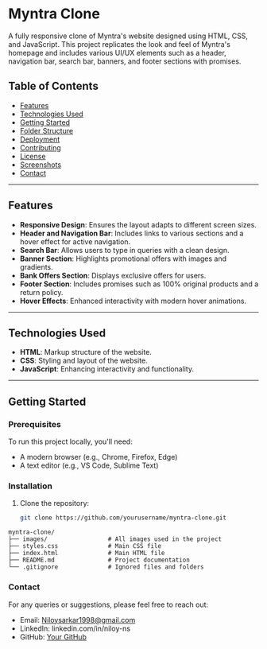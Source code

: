 # Myntra Clone

A fully responsive clone of Myntra's website designed using HTML, CSS, and JavaScript. This project replicates the look and feel of Myntra's homepage and includes various UI/UX elements such as a header, navigation bar, search bar, banners, and footer sections with promises.

## Table of Contents

- [Features](#features)
- [Technologies Used](#technologies-used)
- [Getting Started](#getting-started)
- [Folder Structure](#folder-structure)
- [Deployment](#deployment)
- [Contributing](#contributing)
- [License](#license)
- [Screenshots](#screenshots)
- [Contact](#contact)

---

## Features

- **Responsive Design**: Ensures the layout adapts to different screen sizes.
- **Header and Navigation Bar**: Includes links to various sections and a hover effect for active navigation.
- **Search Bar**: Allows users to type in queries with a clean design.
- **Banner Section**: Highlights promotional offers with images and gradients.
- **Bank Offers Section**: Displays exclusive offers for users.
- **Footer Section**: Includes promises such as 100% original products and a return policy.
- **Hover Effects**: Enhanced interactivity with modern hover animations.

---

## Technologies Used

- **HTML**: Markup structure of the website.
- **CSS**: Styling and layout of the website.
- **JavaScript**: Enhancing interactivity and functionality.

---

## Getting Started

### Prerequisites

To run this project locally, you'll need:

- A modern browser (e.g., Chrome, Firefox, Edge)
- A text editor (e.g., VS Code, Sublime Text)

### Installation

1. Clone the repository:
   ```bash
   git clone https://github.com/yourusername/myntra-clone.git
   ```

```plaintext
myntra-clone/
├── images/                 # All images used in the project
├── styles.css              # Main CSS file
├── index.html              # Main HTML file
├── README.md               # Project documentation
└── .gitignore              # Ignored files and folders
```

### Contact

For any queries or suggestions, please feel free to reach out:

- Email: Niloysarkar1998@gmail.com
- LinkedIn: linkedin.com/in/niloy-ns
- GitHub: [Your GitHub](https://github.com/niloyns)
